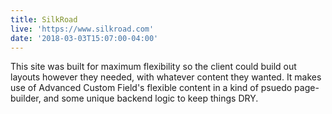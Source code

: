 ```yaml
---
title: SilkRoad
live: 'https://www.silkroad.com'
date: '2018-03-03T15:07:00-04:00'
---
```

This site was built for maximum flexibility so the client could build out layouts however they needed, with whatever content they wanted. It makes use of Advanced Custom Field's flexible content in a kind of psuedo page-builder, and some unique backend logic to keep things DRY.
